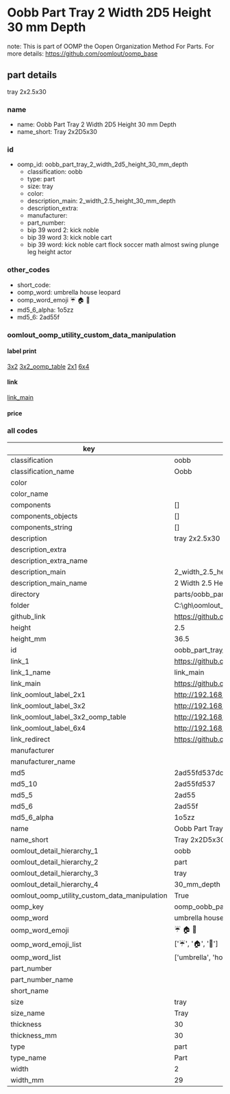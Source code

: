 # Oobb Part Tray 2 Width 2D5 Height 30 mm Depth  

note: This is part of OOMP the Oopen Organization Method For Parts. For more details: https://github.com/oomlout/oomp_base

##  part details
  



tray 2x2.5x30



### name
* name: Oobb Part Tray 2 Width 2D5 Height 30 mm Depth
* name_short: Tray 2x2D5x30 
### id
* oomp_id: oobb_part_tray_2_width_2d5_height_30_mm_depth
  * classification: oobb
  * type: part
  * size: tray
  * color: 
  * description_main: 2_width_2.5_height_30_mm_depth
  * description_extra: 
  * manufacturer: 
  * part_number: 
  * bip 39 word 2: kick noble
  * bip 39 word 3: kick noble cart
  * bip 39 word: kick noble cart flock soccer math almost swing plunge leg height actor

### other_codes
* short_code: 
* oomp_word: umbrella house leopard
* oomp_word_emoji :umbrella: :house: :leopard:
* md5_6_alpha: 1o5zz
* md5_6: 2ad55f






### oomlout_oomp_utility_custom_data_manipulation
#### label print
[3x2](http://192.168.1.245:1112/?label=oomp%201o5zz)
[3x2_oomp_table](http://192.168.1.108:1112/?label=oomp%201o5zz)
[2x1](http://192.168.1.242:1112/?label=oomp%201o5zz)
[6x4](http://192.168.1.55:1112/?label=oomp%201o5zz)    

#### link

[link_main](https://github.com/oomlout/oomlout_oobb_version_4_generated_parts/tree/main/navigation_oomp/oobb/part/tray/2_width_2.5_height_30_mm_depth/part)                              

#### price







### all codes 
| key | value |  
| --- | --- |  
| classification | oobb |  
| classification_name | Oobb |  
| color |  |  
| color_name |  |  
| components | [] |  
| components_objects | [] |  
| components_string | [] |  
| description | tray 2x2.5x30 |  
| description_extra |  |  
| description_extra_name |  |  
| description_main | 2_width_2.5_height_30_mm_depth |  
| description_main_name | 2 Width 2.5 Height 30 mm Depth |  
| directory | parts/oobb_part_tray_2_width_2d5_height_30_mm_depth |  
| folder | C:\gh\oomlout_oobb_version_4_generated_parts\parts\oobb_part_tray_2_width_2d5_height_30_mm_depth |  
| github_link | https://github.com/oomlout/oomlout_oomp_part_src/tree/main/parts/oobb_part_tray_2_width_2d5_height_30_mm_depth |  
| height | 2.5 |  
| height_mm | 36.5 |  
| id | oobb_part_tray_2_width_2d5_height_30_mm_depth |  
| link_1 | https://github.com/oomlout/oomlout_oobb_version_4_generated_parts/tree/main/navigation_oomp/oobb/part/tray/2_width_2.5_height_30_mm_depth/part |  
| link_1_name | link_main |  
| link_main | https://github.com/oomlout/oomlout_oobb_version_4_generated_parts/tree/main/navigation_oomp/oobb/part/tray/2_width_2.5_height_30_mm_depth/part |  
| link_oomlout_label_2x1 | http://192.168.1.242:1112/?label=oomp%201o5zz |  
| link_oomlout_label_3x2 | http://192.168.1.245:1112/?label=oomp%201o5zz |  
| link_oomlout_label_3x2_oomp_table | http://192.168.1.108:1112/?label=oomp%201o5zz |  
| link_oomlout_label_6x4 | http://192.168.1.55:1112/?label=oomp%201o5zz |  
| link_redirect | https://github.com/oomlout/oomlout_oobb_version_4_generated_parts/tree/main/parts/oobb_tray_02_2d5_30 |  
| manufacturer |  |  
| manufacturer_name |  |  
| md5 | 2ad55fd537dc00da2466e59446256bd1 |  
| md5_10 | 2ad55fd537 |  
| md5_5 | 2ad55 |  
| md5_6 | 2ad55f |  
| md5_6_alpha | 1o5zz |  
| name | Oobb Part Tray 2 Width 2D5 Height 30 mm Depth |  
| name_short | Tray 2x2D5x30  |  
| oomlout_detail_hierarchy_1 | oobb |  
| oomlout_detail_hierarchy_2 | part |  
| oomlout_detail_hierarchy_3 | tray |  
| oomlout_detail_hierarchy_4 | 30_mm_depth |  
| oomlout_oomp_utility_custom_data_manipulation | True |  
| oomp_key | oomp_oobb_part_tray_2_width_2d5_height_30_mm_depth |  
| oomp_word | umbrella house leopard |  
| oomp_word_emoji | :umbrella: :house: :leopard: |  
| oomp_word_emoji_list | [':umbrella:', ':house:', ':leopard:'] |  
| oomp_word_list | ['umbrella', 'house', 'leopard'] |  
| part_number |  |  
| part_number_name |  |  
| short_name |  |  
| size | tray |  
| size_name | Tray |  
| thickness | 30 |  
| thickness_mm | 30 |  
| type | part |  
| type_name | Part |  
| width | 2 |  
| width_mm | 29 |  
